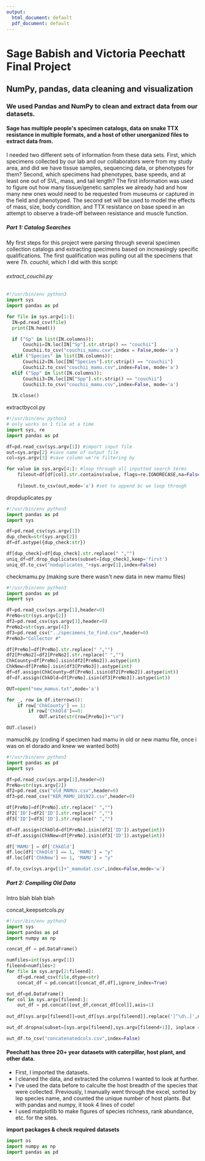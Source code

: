 ```yaml
---
output:
  html_document: default
  pdf_document: default
---
```


# Sage Babish and Victoria Peechatt Final Project

## NumPy, pandas, data cleaning and visualization

### We used Pandas and NumPy to clean and extract data from our datasets.

#### Sage has multiple people's specimen catalogs, data on snake TTX resistance in multiple formats, and a host of other unorganized files to extract data from.

I needed two different sets of information from these data sets. First, which specimens collected by our lab and our collaborators were from my study area, and did we have tissue samples, sequencing data, or phenotypes for them? Second, which specimens had phenotypes, base speeds, and at least one out of SVL, mass, and tail length? The first information was used to figure out how many tissue/genetic samples we already had and how many new ones would need to be requested from museums or captured in the field and phenotyped. The second set will be used to model the effects of mass, size, body condition, and TTX resistance on base speed in an attempt to observe a trade-off between resistance and muscle function.

##### Part 1: Catalog Searches

My first steps for this project were parsing through several specimen collection catalogs and extracting specimens based on increasingly specific qualifications. The first qualification was pulling out all the specimens that were *Th. couchii*, which I did with this script:

###### extract_couchii.py

``` python
#!/usr/bin/env python3
import sys
import pandas as pd

for file in sys.argv[1:]:
  IN=pd.read_csv(file)
  print(IN.head())

  if ("Sp" in list(IN.columns)):
      Couchii=IN.loc[IN["Sp"].str.strip() == "couchii"]
      Couchii.to_csv("couchii_mamu.csv",index = False,mode='a')
  elif ("Species" in list(IN.columns)):
      Couchii2=IN.loc[IN["Species"].str.strip() == "couchii"]
      Couchii2.to_csv("couchii_mamu.csv",index=False, mode='a')
  elif ("Spp" in list(IN.columns)):
      Couchii3=IN.loc[IN["Spp"].str.strip() == "couchii"]
      Couchii3.to_csv("couchii_mamu.csv",index=False, mode='a')
  
  IN.close()
```

extractbycol.py

``` python
#!/usr/bin/env python3
# only works on 1 file at a time
import sys, re
import pandas as pd

df=pd.read_csv(sys.argv[1]) #import input file
out=sys.argv[2] #save name of output file
col=sys.argv[3] #save column we're filtering by

for value in sys.argv[4:]: #loop through all inputted search terms
    fileout=df[df[col].str.contains(value, flags=re.IGNORECASE,na=False)] #pull rows with the values passed as   
                                                                            #inputs in the column we specified
    fileout.to_csv(out,mode='a') #set to append bc we loop through
```

dropduplicates.py

``` python
#!/usr/bin/env python3
import pandas as pd
import sys

df=pd.read_csv(sys.argv[1])
dup_check=str(sys.argv[2])
df=df.astype({dup_check:str})

df[dup_check]=df[dup_check].str.replace(" ","")
uniq_df=df.drop_duplicates(subset=[dup_check],keep='first')
uniq_df.to_csv("noduplicates_"+sys.argv[1],index=False)
```

checkmamu.py (making sure there wasn't new data in new mamu files)

``` python
#!/usr/bin/env python3
import pandas as pd
import sys

df=pd.read_csv(sys.argv[1],header=0)
PreNo=str(sys.argv[2])
df2=pd.read_csv(sys.argv[3],header=0)
PreNo2=str(sys.argv[4])
df3=pd.read_csv("../specimens_to_find.csv",header=0)
PreNo3="Collector #"

df[PreNo]=df[PreNo].str.replace(" ","")
df2[PreNo2]=df2[PreNo2].str.replace(" ","")
ChkCounty=df[PreNo].isin(df2[PreNo2]).astype(int)
ChkNew=df[PreNo].isin(df3[PreNo3]).astype(int)
df=df.assign(ChkCounty=df[PreNo].isin(df2[PreNo2]).astype(int))
df=df.assign(ChkOld=df[PreNo].isin(df3[PreNo3]).astype(int))

OUT=open("new_mamus.txt",mode='a')

for _, row in df.iterrows():
    if row['ChkCounty'] == 1:
        if row['ChkOld']==0:
            OUT.write(str(row[PreNo])+"\n")

OUT.close()
```

mamuchk.py (coding if specimen had mamu in old or new mamu file, once i was on el dorado and knew we wanted both)

``` python
#!/usr/bin/env python3
import pandas as pd
import sys

df=pd.read_csv(sys.argv[1],header=0)
PreNo=str(sys.argv[2])
df2=pd.read_csv("old_MAMUs.csv",header=0)
df3=pd.read_csv("KER_MAMU_101923.csv",header=0)

df[PreNo]=df[PreNo].str.replace(" ","")
df2['ID']=df2['ID'].str.replace(" ","")
df3['ID']=df3['ID'].str.replace(" ","")

df=df.assign(ChkOld=df[PreNo].isin(df2['ID']).astype(int))
df=df.assign(ChkNew=df[PreNo].isin(df3['ID']).astype(int))

df['MAMU'] = df['ChkOld']
df.loc[df['ChkOld'] == 1, 'MAMU'] = "y"
df.loc[df['ChkNew'] == 1, 'MAMU'] = "y"

df.to_csv(sys.argv[1]+"_mamudat.csv",index=False,mode='w')
```

##### Part 2: Compiling Old Data

Intro blah blah blah

concat_keepsetcols.py

``` python
#!/usr/bin/env python3
import sys
import pandas as pd
import numpy as np

concat_df = pd.DataFrame()

numfiles=int(sys.argv[1])
fileend=numfiles+2
for file in sys.argv[2:fileend]:
    df=pd.read_csv(file,dtype=str)
    concat_df = pd.concat([concat_df,df],ignore_index=True)

out_df=pd.DataFrame()
for col in sys.argv[fileend:]:
    out_df = pd.concat([out_df,concat_df[col]],axis=1)
    
out_df[sys.argv[fileend]]=out_df[sys.argv[fileend]].replace('[^\d\.]',np.nan,regex=True)

out_df.dropna(subset=[sys.argv[fileend],sys.argv[fileend+1]], inplace = True)

out_df.to_csv("concatenatedcols.csv",index=False)
```

#### Peechatt has three 20+ year datasets with caterpillar, host plant, and other data.

-   First, I imported the datasets.
-   I cleaned the data, and extracted the columns I wanted to look at further.
-   I've used the data before to calculte the host breadth of the species that were collected. Previously, I manually went through the excel, sorted by lep species name, and counted the unique number of host plants. But with pandas and numpy, it took 4 lines of code!
-   I used matplotlib to make figures of species richness, rank abundance, etc. for the sites.

**import packages & check required datasets**

``` python
import os
import numpy as np
import pandas as pd
```
